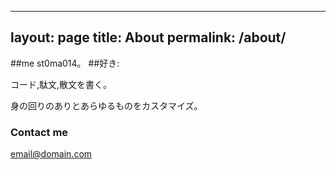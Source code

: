 
---
layout: page
title: About
permalink: /about/
---

##me 
st0ma014。 
##好き:  

 コード,駄文,散文を書く。  

 身の回りのありとあらゆるものをカスタマイズ。  

### Contact me

[email@domain.com](mailto:email@domain.com)
